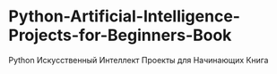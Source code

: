 # Python-Artificial-Intelligence-Projects-for-Beginners-Book
Python Искусственный Интеллект Проекты для Начинающих Книга
